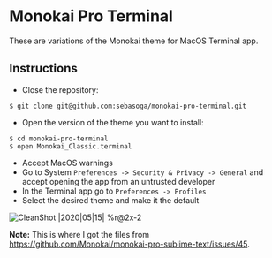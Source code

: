 # Monokai Pro Terminal

These are variations of the Monokai theme for MacOS Terminal app.

## Instructions

- Close the repository:
```
$ git clone git@github.com:sebasoga/monokai-pro-terminal.git
```
- Open the version of the theme you want to install:
```
$ cd monokai-pro-terminal
$ open Monokai_Classic.terminal
```
- Accept MacOS warnings
- Go to System `Preferences -> Security & Privacy -> General` and accept opening
  the app from an untrusted developer
- In the Terminal app go to `Preferences -> Profiles`
- Select the desired theme and make it the default

![CleanShot |2020|05|15| %r@2x-2](https://user-images.githubusercontent.com/720224/82507947-3fefb700-9ac9-11ea-85ec-3ef5a84e0258.jpeg)

**Note:** This is where I got the files from
https://github.com/Monokai/monokai-pro-sublime-text/issues/45.
